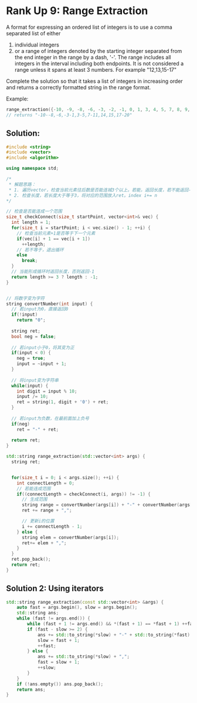 # Rank Up 9: Range Extraction
A format for expressing an ordered list of integers is to use a comma separated list of either

1. individual integers
2. or a range of integers denoted by the starting integer separated from the end integer in the range by a dash, '-'. The range includes all integers in the interval including both endpoints. It is not considered a range unless it spans at least 3 numbers. For example "12,13,15-17"

Complete the solution so that it takes a list of integers in increasing order and returns a correctly formatted string in the range format.

Example:
```c
range_extraction({-10, -9, -8, -6, -3, -2, -1, 0, 1, 3, 4, 5, 7, 8, 9, 10, 11, 14, 15, 17, 18, 19, 20});
// returns "-10--8,-6,-3-1,3-5,7-11,14,15,17-20"
```

## Solution: 
```cpp
#include <string>
#include <vector>
#include <algorithm>

using namespace std;

/*
 * 解题思路：
 * 1. 遍历vector，检查当前元素往后数是否能连城3个以上。若能，返回长度，若不能返回-1
 * 2. 检查长度，若长度大于等于3，将对应的范围放入ret。index i+= n
*/

// 检查是否能连成一个范围
size_t checkConnect(size_t startPoint, vector<int>& vec) {
  int length = 1;
  for(size_t i = startPoint; i < vec.size() - 1; ++i) {
    // 检查当前元素+1是否等于下一个元素
    if(vec[i] + 1 == vec[i + 1])
      ++length;
    // 若不等于，退出循环
    else
      break;
  }
  // 当能形成循环时返回长度，否则返回-1
  return length >= 3 ? length : -1;
}


// 将数字变为字符
string convertNumber(int input) {
  // 若input为0，直接返回0
  if(!input)
    return "0";
  
  string ret;
  bool neg = false;
  
  // 若input小于0，将其变为正
  if(input < 0) {
    neg = true;
    input = ~input + 1;
  }
  
  // 将input变为字符串
  while(input) {
    int digit = input % 10;
    input /= 10;
    ret = string(1, digit + '0') + ret;
  }
  
  // 若input为负数，在最前面加上负号
  if(neg)
    ret = "-" + ret;
  
  return ret;
}

std::string range_extraction(std::vector<int> args) {
  string ret;


  for(size_t i = 0; i < args.size(); ++i) {
    int connectLength = 0;
    // 若能连成范围
    if((connectLength = checkConnect(i, args)) != -1) {
      // 生成范围
      string range = convertNumber(args[i]) + "-" + convertNumber(args[i + connectLength - 1]);
      ret += range + ",";

      // 更新i的位置
      i += connectLength - 1;
    } else {
      string elem = convertNumber(args[i]);
      ret+= elem + ",";
    }
  }
  ret.pop_back();
  return ret;
}
```

## Solution 2: Using iterators
```cpp
std::string range_extraction(const std::vector<int> &args) {
    auto fast = args.begin(), slow = args.begin();
    std::string ans;
    while (fast != args.end()) {
        while (fast + 1 != args.end() && *(fast + 1) == *fast + 1) ++fast;
        if (fast - slow >= 2) {
            ans += std::to_string(*slow) + "-" + std::to_string(*fast) + ",";
            slow = fast + 1;
            ++fast;
        } else {
            ans += std::to_string(*slow) + ",";
            fast = slow + 1;
            ++slow;
        }
    }
    if (!ans.empty()) ans.pop_back();
    return ans;
}
```